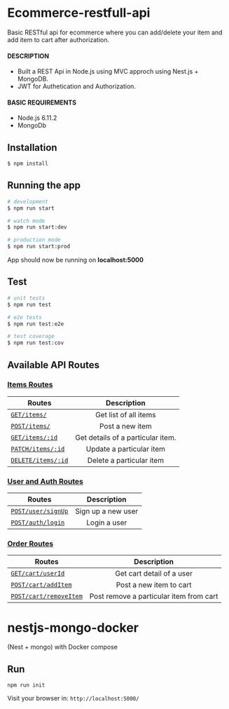 # Ecommerce-restfull-api

Basic RESTful api for ecommerce where you can add/delete your item and add item to cart after authorization.
#### DESCRIPTION

 -    Built a REST Api in Node.js using MVC approch using Nest.js + MongoDB.
 -    JWT for Authetication and Authorization.

#### BASIC REQUIREMENTS

 - Node.js 6.11.2
 - MongoDb

## Installation

```bash
$ npm install
```

## Running the app

```bash
# development
$ npm run start

# watch mode
$ npm run start:dev

# production mode
$ npm run start:prod
```
App should now be running on **localhost:5000**

## Test

```bash
# unit tests
$ npm run test

# e2e tests
$ npm run test:e2e

# test coverage
$ npm run test:cov
```
## Available API Routes

### [Items Routes](#1-product-routes)
| Routes        | Description           | 
| ------------- |:-------------:|
| [`GET/items/`](#a-get-list-of-all-items)    |Get list of all items|
| [`POST/items/`](#b-post-a-new-item)     | Post a new item |     
| [`GET/items/:id`](#c-get-details-of-a-particular-item)| Get details of a particular item. |    
| [`PATCH/items/:id`](#d-update-a-particular-item) | Update a particular item |
| [`DELETE/items/:id`](#e-delete-a-particular-item) |Delete a particular item |

### [User and Auth Routes](#2-user-routes)
| Routes        | Description           | 
| ------------- |:-------------:|
| [`POST/user/signUp`](#a-sign-up-a-new-user)    | Sign up a new user |
| [`POST/auth/login`](#b-login-a-existing-user)     | Login a user |        

### [Order Routes](#3-order-routes)
| Routes        | Description           | 
| ------------- |:-------------:|
| [`GET/cart/userId`](#a-get-cart-of-a-user)    | Get cart detail of a user |
| [`POST/cart/addItem`](#b-post-a-new-item-to-cart)     | Post a new item to cart |
| [`POST/cart/removeItem`](#c-post-remove-a-particular-item)| Post remove a particular item from cart | 

# nestjs-mongo-docker
(Nest + mongo) with Docker compose

## Run
```
npm run init
```

Visit your browser in: `http://localhost:5000/`
